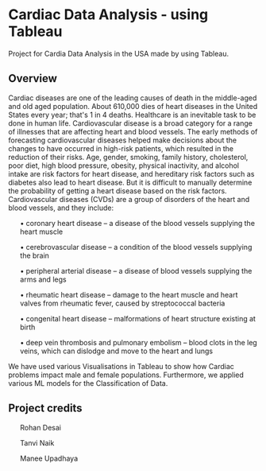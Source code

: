 # Cardiac Data Analysis - using Tableau
Project for Cardia Data Analysis in the USA made by using Tableau.

## Overview
Cardiac diseases are one of the leading causes of death in the middle-aged and old aged population. About 610,000 dies of heart diseases in the United States every year; that's 1 in 4 deaths. Healthcare is an inevitable task to be done in human life. Cardiovascular disease is a broad category for a range of illnesses that are affecting heart and blood vessels. The early methods of forecasting cardiovascular diseases helped make decisions about the changes to have occurred in high-risk patients, which resulted in the reduction of their risks. Age, gender, smoking, family history, cholesterol, poor diet, high blood pressure, obesity, physical inactivity, and alcohol intake are risk factors for heart disease, and hereditary risk factors such as diabetes also lead to heart disease. But it is difficult to manually determine the probability of getting a heart disease based on the risk factors. Cardiovascular diseases (CVDs) are a group of disorders of the heart and blood vessels, and they include:

<p>
<ul>• coronary heart disease – a disease of the blood vessels supplying the heart muscle </ul>
<ul>• cerebrovascular disease – a condition of the blood vessels supplying the brain </ul>
<ul>• peripheral arterial disease – a disease of blood vessels supplying the arms and legs </ul>
<ul>• rheumatic heart disease – damage to the heart muscle and heart valves from rheumatic fever, caused by streptococcal bacteria </ul>
<ul>• congenital heart disease – malformations of heart structure existing at birth </ul>
<ul>• deep vein thrombosis and pulmonary embolism – blood clots in the leg veins, which can dislodge and move to the heart and lungs </ul>
</p>

<p>
We have used various Visualisations in Tableau to show how Cardiac problems impact male and female populations. Furthermore, we applied various ML models for the Classification of Data.
</p>

## Project credits
<ul>Rohan Desai </ul>
<ul>Tanvi Naik </ul>
<ul>Manee Upadhaya </ul>
